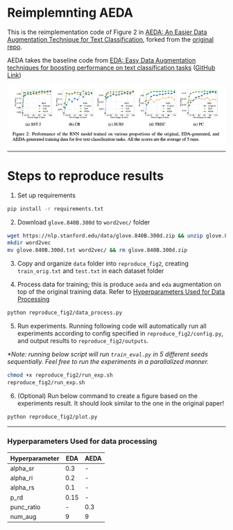 # Reimplemnting AEDA

This is the reimplementation code of Figure 2 in [AEDA: An Easier Data Augmentation Technique for Text Classification](https://arxiv.org/abs/2108.13230), forked from the [original repo](https://github.com/akkarimi/aeda_nlp).

AEDA takes the baseline code from [EDA: Easy Data Augmentation techniques for boosting performance on text classification tasks](https://arxiv.org/abs/1901.11196) ([GitHub Link](https://github.com/jasonwei20/eda_nlp))

![alt text](aeda_figure2.png)

---

# Steps to reproduce results
1. Set up requirements
```bash
pip install -r requirements.txt
```

2. Download `glove.840B.300d` to `word2vec/` folder
```bash
wget https://nlp.stanford.edu/data/glove.840B.300d.zip && unzip glove.840B.300d.zip
mkdir word2vec 
mv glove.840B.300d.txt word2vec/ && rm glove.840B.300d.zip
```

3. Copy and organize `data` folder into `reproduce_fig2`, creating `train_orig.txt` and `test.txt` in each dataset folder

4. Process data for training; this is produce `aeda` and `eda` augmentation on top of the original training data. Refer to [Hyperparameters Used for Data Processing](https://github.com/yoonichoi/aeda_reimplement#hyperparameters-used-for-data-processing)

```bash
python reproduce_fig2/data_process.py
```

5. Run experiments. Running following code will automatically run all experiments according to config specified in `reproduce_fig2/config.py`, and output results to `reproduce_fig2/outputs`.

_*Note: running below script will run `train_eval.py` in 5 different seeds sequentially. Feel free to run the experiments in a parallalized manner._
```bash
chmod +x reproduce_fig2/run_exp.sh
reproduce_fig2/run_exp.sh
```

6. (Optional) Run below command to create a figure based on the experiments result. It should look similar to the one in the original paper!
```bash
python reproduce_fig2/plot.py
```

---

### Hyperparameters Used for data processing

| Hyperparameter   | EDA  | AEDA  |
|------------------|-----------|------------|
| alpha_sr         | 0.3       | -          |
| alpha_ri         | 0.2       | -          |
| alpha_rs         | 0.1       | -          |
| p_rd             | 0.15      | -          |
| punc_ratio       | -         | 0.3        |
| num_aug          | 9         | 9          |
